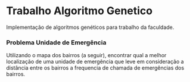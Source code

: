 # Trabalho Algoritmo Genetico
Implementação de algoritmos genéticos para trabalho da faculdade.
<h3>Problema Unidade de Emergência</h3>
Utilizando o mapa dos bairros (a seguir), encontrar qual a melhor localização de uma unidade de emergência que leve em consideração a distância entre os bairros a frequencia de chamada de emergências dos bairros.


